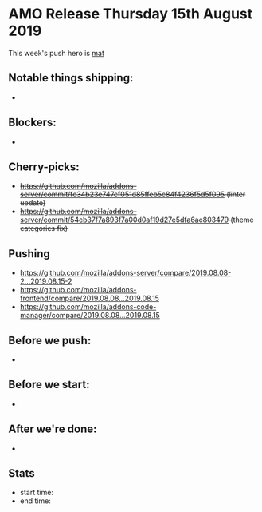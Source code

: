 # AMO Release Thursday 15th August 2019

This week's push hero is [mat](https://github.com/diox)

## Notable things shipping:

*

## Blockers:

*

## Cherry-picks:

* ~~https://github.com/mozilla/addons-server/commit/fc34b23e747cf051d85ffeb5c84f4236f5d5f095 (linter update)~~
* ~~https://github.com/mozilla/addons-server/commit/54cb37f7a893f7a00d0af19d27e5dfa6ac803479 (theme categories fix)~~


## Pushing

- https://github.com/mozilla/addons-server/compare/2019.08.08-2...2019.08.15-2
- https://github.com/mozilla/addons-frontend/compare/2019.08.08...2019.08.15
- https://github.com/mozilla/addons-code-manager/compare/2019.08.08...2019.08.15

## Before we push:

* 

## Before we start:

*

## After we're done:

* 

## Stats

- start time:
- end time:

